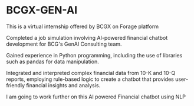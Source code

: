 # BCGX-GEN-AI
This is a virtual internship offered by BCGX on Forage platform

Completed a job simulation involving AI-powered financial chatbot development for BCG's GenAI Consulting team.

Gained experience in Python programming, including the use of libraries such as pandas for data manipulation.

Integrated and interpreted complex financial data from 10-K and 10-Q reports, employing rule-based logic to create a chatbot that provides user-friendly financial insights and analysis.

I am going to work further on this AI powered Financial chatbot using NLP
